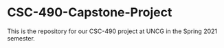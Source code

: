 # CSC-490-Capstone-Project
This is the repository for our CSC-490 project at UNCG in the Spring 2021 semester.
